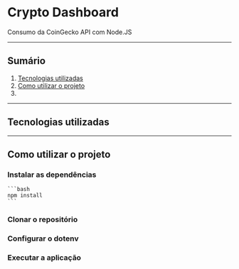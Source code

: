 # Crypto Dashboard
Consumo da CoinGecko API com Node.JS

---

## Sumário
1. [Tecnologias utilizadas](#tecnologias-utilizadas)
2. [Como utilizar o projeto](#como-utilizar-o-projeto)
3. 

---

## Tecnologias utilizadas

---

## Como utilizar o projeto
### Instalar as dependências
    ```bash
    npm install
    ```
### Clonar o repositório
### Configurar o dotenv
### Executar a aplicação